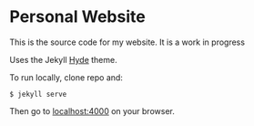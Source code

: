 # Personal Website
This is the source code for my website. It is a work in progress

Uses the Jekyll [Hyde](https://github.com/poole/hyde) theme.

To run locally, clone repo and:
```shell
$ jekyll serve
```
Then go to [localhost:4000](localhost:4000) on your browser.
